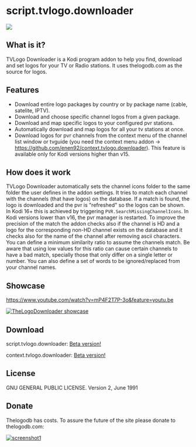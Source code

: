 # script.tvlogo.downloader

![](http://s27.postimg.org/v17g2o0oz/icon.png)

What is it?
----------
TVLogo Downloader is a Kodi program addon to help you find, download and set logos for your TV or Radio stations. It uses thelogodb.com as the source for logos.

Features
----------
* Download entire logo packages by country or by package name (cable, satelite, IPTV).
* Download and choose specific channel logos from a given package.
* Download and map specific logos to your configured pvr stations.
* Automatically download and map logos for all your tv stations at once.
* Download logos for pvr channels from the context menu of the channel list window or tvguide (you need the context menu addon -> https://github.com/enen92/context.tvlogo.downloader). This feature is available only for Kodi versions higher than v15.

How does it work
----------
TVLogo Downloader automatically sets the channel icons folder to the same folder the user defines in the addon settings. It tries to match each channel with the channels (that have logos) on the database. If a match is found, the logo is downloaded and the pvr is "refreshed" so the logos can be shown.
In Kodi 16+ this is achieved by triggering `PVR.SearchMissingChannelIcons`. In Kodi versions lower than v16, the pvr manager is restarted.
To improve the precision of the match the addon checks also if the channel is HD and a logo for the corresponding non-HD channel exists on the database and it checks also for the name of the channel after removing ascii characters. You can define a minimum similarity ratio to assume the channels match. Be aware that using low values for this ratio can cause certain channels to have a bad match, specially those that only differ on a single letter or number.
You can also define a set of words to be ignored/replaced from your channel names.

Showcase
----------
https://www.youtube.com/watch?v=mP4F2T7P-3o&feature=youtu.be

[![TheLogoDownloader showcase](http://s14.postimg.org/3q6k1jlch/thelogooooo.png)](https://www.youtube.com/watch?v=mP4F2T7P-3o&feature=youtu.be)

Download
----------
script.tvlogo.downloader: [Beta version!](https://github.com/enen92/script.tvlogo.downloader/releases/tag/untagged-b47513e54d2e83485665)

context.tvlogo.downloader: [Beta version!](https://www.github.com)

License
----------
GNU GENERAL PUBLIC LICENSE. Version 2, June 1991

Donate
----------
Thelogodb has costs. To assure the future of the site please donate to thelogodb.com:

[![screenshot1](http://www.thelogodb.com/images/icons/paypal.png)](https://www.paypal.com/cgi-bin/webscr?cmd=_s-xclick&hosted_button_id=ZYFYNBF3WFS94)


